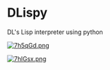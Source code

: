 # DLispy
DL's Lisp interpreter using python

[![7h5qGd.png](https://s4.ax1x.com/2022/01/22/7h5qGd.png)](https://imgtu.com/i/7h5qGd)

[![7hIGsx.png](https://s4.ax1x.com/2022/01/22/7hIGsx.png)](https://imgtu.com/i/7hIGsx)
